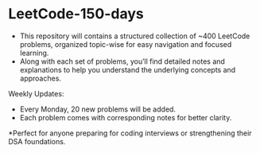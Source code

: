 # LeetCode-150-days
- This repository will contains a structured collection of ~400 LeetCode problems, organized topic-wise for easy navigation and focused learning.
- Along with each set of problems, you’ll find detailed notes and explanations to help you understand the underlying concepts and approaches.

Weekly Updates:
- Every Monday, 20 new problems will be added.
- Each problem comes with corresponding notes for better clarity.

*Perfect for anyone preparing for coding interviews or strengthening their DSA foundations.
